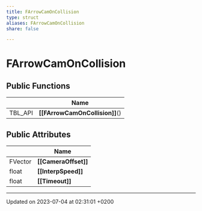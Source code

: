 ```yaml
---
title: FArrowCamOnCollision
type: struct
aliases: FArrowCamOnCollision
share: false

---
```


# FArrowCamOnCollision





## Public Functions

|                | Name           |
| -------------- | -------------- |
| TBL_API | **[[FArrowCamOnCollision]]**() |

## Public Attributes

|                | Name           |
| -------------- | -------------- |
| FVector | **[[CameraOffset]]**  |
| float | **[[InterpSpeed]]**  |
| float | **[[Timeout]]**  |

-------------------------------

Updated on 2023-07-04 at 02:31:01 +0200